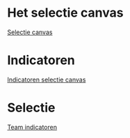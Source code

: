 # Het selectie canvas
[Selectie canvas](https://paulomoekotte.github.io/Indicatoren/SelectieViaCanvas.html)
# Indicatoren
[Indicatoren selectie canvas](https://paulomoekotte.github.io/Indicatoren/ModelSelectieCanvas.html)
# Selectie
[Team indicatoren](https://paulomoekotte.github.io/Indicatoren/teamindicatoren.html)

